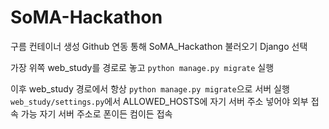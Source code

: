 # SoMA-Hackathon


구름 컨테이너 생성
Github 연동 통해  SoMA_Hackathon 불러오기
Django 선택

가장 위쪽 web_study를 경로로 놓고
`python manage.py migrate` 실행

이후 web_study 경로에서 항상 `python manage.py migrate`으로 서버 실행
`web_study/settings.py`에서 ALLOWED_HOSTS에 자기 서버 주소 넣어야 외부 접속 가능
자기 서버 주소로 폰이든 컴이든 접속
